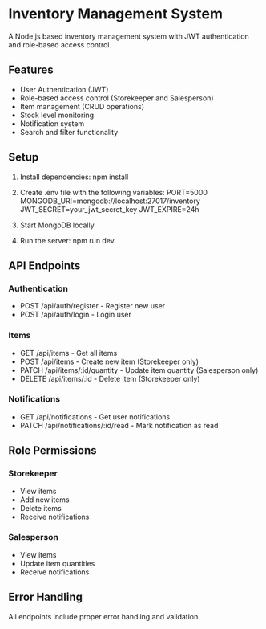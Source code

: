 # Inventory Management System

A Node.js based inventory management system with JWT authentication and role-based access control.

## Features

- User Authentication (JWT)
- Role-based access control (Storekeeper and Salesperson)
- Item management (CRUD operations)
- Stock level monitoring
- Notification system
- Search and filter functionality

## Setup

1. Install dependencies:
npm install

2. Create .env file with the following variables:
PORT=5000
MONGODB_URI=mongodb://localhost:27017/inventory
JWT_SECRET=your_jwt_secret_key
JWT_EXPIRE=24h

3. Start MongoDB locally

4. Run the server:
npm run dev

## API Endpoints

### Authentication
- POST /api/auth/register - Register new user
- POST /api/auth/login - Login user

### Items
- GET /api/items - Get all items
- POST /api/items - Create new item (Storekeeper only)
- PATCH /api/items/:id/quantity - Update item quantity (Salesperson only)
- DELETE /api/items/:id - Delete item (Storekeeper only)

### Notifications
- GET /api/notifications - Get user notifications
- PATCH /api/notifications/:id/read - Mark notification as read

## Role Permissions

### Storekeeper
- View items
- Add new items
- Delete items
- Receive notifications

### Salesperson
- View items
- Update item quantities
- Receive notifications

## Error Handling
All endpoints include proper error handling and validation.
